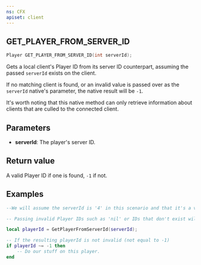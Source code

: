 ```yaml
---
ns: CFX
apiset: client
---
```

## GET_PLAYER_FROM_SERVER_ID

```c
Player GET_PLAYER_FROM_SERVER_ID(int serverId);
```

Gets a local client's Player ID from its server ID counterpart, assuming the passed `serverId` exists on the client.

If no matching client is found, or an invalid value is passed over as the `serverId` native's parameter, the native result will be `-1`.

It's worth noting that this native method can only retrieve information about clients that are culled to the connected client.

## Parameters
* **serverId**: The player's server ID.

## Return value
A valid Player ID if one is found, `-1` if not.


## Examples
```lua
--We will assume the serverId is '4' in this scenario and that it's a valid serverId.

-- Passing invalid Player IDs such as 'nil' or IDs that don't exist will result in playerId being -1.

local playerId = GetPlayerFromServerId(serverId);

-- If the resulting playerId is not invalid (not equal to -1)
if playerId ~= -1 then
    -- Do our stuff on this player.
end

```